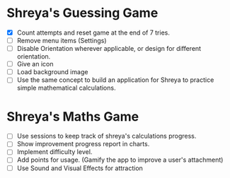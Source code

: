 # Shreya's Guessing Game
- [x] Count attempts and reset game at the end of 7 tries.
- [ ] Remove menu items (Settings)
- [ ] Disable Orientation wherever applicable, or design for different orientation.
- [ ] Give an icon
- [ ] Load background image
- [ ] Use the same concept to build an application for Shreya to practice simple mathematical calculations. 

# Shreya's Maths Game
- [ ] Use sessions to keep track of shreya's calculations progress. 
- [ ] Show improvement progress report in charts.
- [ ] Implement difficulty level.
- [ ] Add points for usage. (Gamify the app to improve a user's attachment)
- [ ] Use Sound and Visual Effects for attraction
